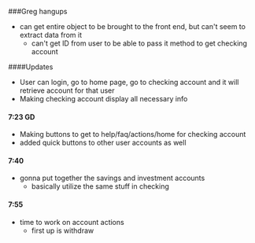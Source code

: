 ###Greg hangups
* can get entire object to be brought to the front end, but can't seem to extract data from it
  * can't get ID from user to be able to pass it method to get checking account
  

####Updates
* User can login, go to home page, go to checking account and it will retrieve account for that user
* Making checking account display all necessary info

#### 7:23 GD
* Making buttons to get to help/faq/actions/home for checking account
* added quick buttons to other user accounts as well

#### 7:40
* gonna put together the savings and investment accounts
  * basically utilize the same stuff in checking
  
#### 7:55
* time to work on account actions
  * first up is withdraw
